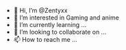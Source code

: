 - 👋 Hi, I’m @Zentyxx
- 👀 I’m interested in Gaming and anime
- 🌱 I’m currently learning ...
- 💞️ I’m looking to collaborate on ...
- 📫 How to reach me ...

<!---
Zentyxx/Zentyxx is a ✨ special ✨ repository because its `README.md` (this file) appears on your GitHub profile.
You can click the Preview link to take a look at your changes.
--->

